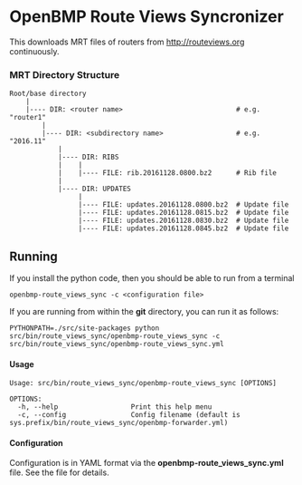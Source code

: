 OpenBMP Route Views Syncronizer
===============================
This downloads MRT files of routers from http://routeviews.org continuously.

### MRT Directory Structure

    Root/base directory
        |
        |---- DIR: <router name>                            # e.g. "router1"
            |
            |---- DIR: <subdirectory name>                  # e.g. "2016.11"
                |
                |---- DIR: RIBS
                |    |
                |    |---- FILE: rib.20161128.0800.bz2      # Rib file
                |
                |---- DIR: UPDATES
                     |
                     |---- FILE: updates.20161128.0800.bz2  # Update file
                     |---- FILE: updates.20161128.0815.bz2  # Update file
                     |---- FILE: updates.20161128.0830.bz2  # Update file
                     |---- FILE: updates.20161128.0845.bz2  # Update file
 
Running
-------
If you install the python code, then you should be able to run from a terminal

    openbmp-route_views_sync -c <configuration file>
    
If you are running from within the **git** directory, you can run it as follows:

    PYTHONPATH=./src/site-packages python src/bin/route_views_sync/openbmp-route_views_sync -c src/bin/route_views_sync/openbmp-route_views_sync.yml

#### Usage
```
Usage: src/bin/route_views_sync/openbmp-route_views_sync [OPTIONS]

OPTIONS:
  -h, --help                  Print this help menu
  -c, --config                Config filename (default is sys.prefix/bin/route_views_sync/openbmp-forwarder.yml)
```

#### Configuration
Configuration is in YAML format via the **openbmp-route_views_sync.yml** file.  See the file for details.
